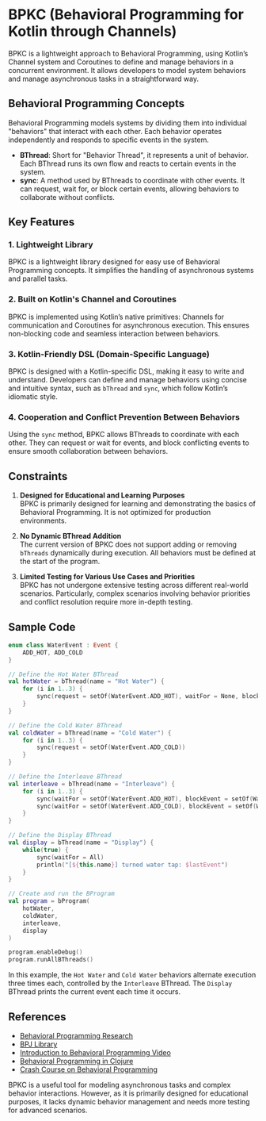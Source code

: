 # BPKC (Behavioral Programming for Kotlin through Channels)

BPKC is a lightweight approach to Behavioral Programming, using Kotlin’s Channel system and Coroutines to define and manage behaviors in a concurrent environment. It allows developers to model system behaviors and manage asynchronous tasks in a straightforward way.

## Behavioral Programming Concepts

Behavioral Programming models systems by dividing them into individual "behaviors" that interact with each other. Each behavior operates independently and responds to specific events in the system.

- **BThread**: Short for "Behavior Thread", it represents a unit of behavior. Each BThread runs its own flow and reacts to certain events in the system.
- **sync**: A method used by BThreads to coordinate with other events. It can request, wait for, or block certain events, allowing behaviors to collaborate without conflicts.

## Key Features

### 1. Lightweight Library
BPKC is a lightweight library designed for easy use of Behavioral Programming concepts. It simplifies the handling of asynchronous systems and parallel tasks.

### 2. Built on Kotlin's Channel and Coroutines
BPKC is implemented using Kotlin’s native primitives: Channels for communication and Coroutines for asynchronous execution. This ensures non-blocking code and seamless interaction between behaviors.

### 3. Kotlin-Friendly DSL (Domain-Specific Language)
BPKC is designed with a Kotlin-specific DSL, making it easy to write and understand. Developers can define and manage behaviors using concise and intuitive syntax, such as `bThread` and `sync`, which follow Kotlin’s idiomatic style.

### 4. Cooperation and Conflict Prevention Between Behaviors
Using the `sync` method, BPKC allows BThreads to coordinate with each other. They can request or wait for events, and block conflicting events to ensure smooth collaboration between behaviors.

## Constraints

1. **Designed for Educational and Learning Purposes**  
   BPKC is primarily designed for learning and demonstrating the basics of Behavioral Programming. It is not optimized for production environments.

2. **No Dynamic BThread Addition**  
   The current version of BPKC does not support adding or removing `bThreads` dynamically during execution. All behaviors must be defined at the start of the program.

3. **Limited Testing for Various Use Cases and Priorities**  
   BPKC has not undergone extensive testing across different real-world scenarios. Particularly, complex scenarios involving behavior priorities and conflict resolution require more in-depth testing.

## Sample Code

```kotlin
enum class WaterEvent : Event {
    ADD_HOT, ADD_COLD
}

// Define the Hot Water BThread
val hotWater = bThread(name = "Hot Water") {
    for (i in 1..3) {
        sync(request = setOf(WaterEvent.ADD_HOT), waitFor = None, blockEvent = None)
    }
}

// Define the Cold Water BThread
val coldWater = bThread(name = "Cold Water") {
    for (i in 1..3) {
        sync(request = setOf(WaterEvent.ADD_COLD))
    }
}

// Define the Interleave BThread
val interleave = bThread(name = "Interleave") {
    for (i in 1..3) { 
        sync(waitFor = setOf(WaterEvent.ADD_HOT), blockEvent = setOf(WaterEvent.ADD_COLD))
        sync(waitFor = setOf(WaterEvent.ADD_COLD), blockEvent = setOf(WaterEvent.ADD_HOT))
    }
}

// Define the Display BThread
val display = bThread(name = "Display") {
    while(true) {
        sync(waitFor = All)
        println("[${this.name}] turned water tap: $lastEvent")
    }
}

// Create and run the BProgram
val program = bProgram(
    hotWater,
    coldWater,
    interleave,
    display
)

program.enableDebug()
program.runAllBThreads()
```

In this example, the `Hot Water` and `Cold Water` behaviors alternate execution three times each, controlled by the `Interleave` BThread. The `Display` BThread prints the current event each time it occurs.

## References

- [Behavioral Programming Research](https://cacm.acm.org/research/behavioral-programming/)
- [BPJ Library](https://wiki.weizmann.ac.il/bp/index.php?title=The_BPJ_Library)
- [Introduction to Behavioral Programming Video](https://www.youtube.com/watch?v=1oKzTrq0gMM)
- [Behavioral Programming in Clojure](https://thomascothran.tech/2024/09/in-clojure/)
- [Crash Course on Behavioral Programming](https://medium.com/@eugenesh4work/crash-course-behavioral-programming-in-clojure-with-core-async-07ed06ddd760)

BPKC is a useful tool for modeling asynchronous tasks and complex behavior interactions. However, as it is primarily designed for educational purposes, it lacks dynamic behavior management and needs more testing for advanced scenarios.
